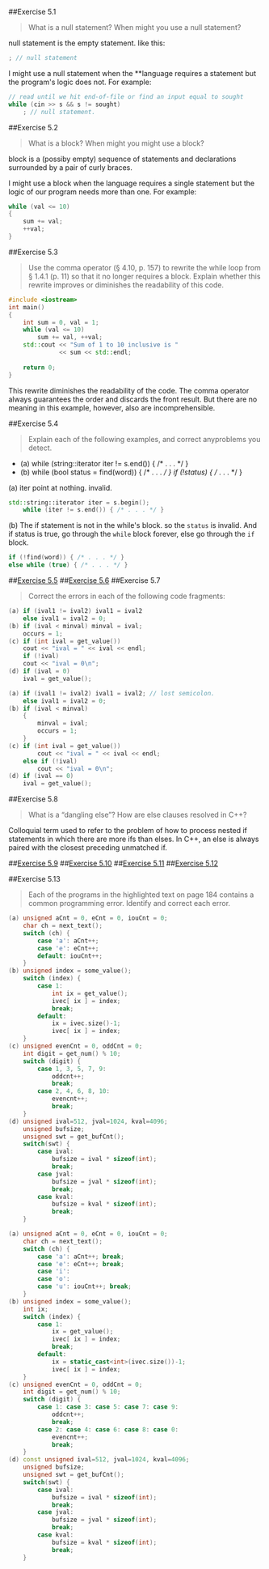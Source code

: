 ##Exercise 5.1
>What is a null statement? When might you use a null statement?

null statement is the empty statement. like this:
```cpp
; // null statement
```

I might use a null statement when the **language requires a statement but the program's logic does not. For example:
```cpp
// read until we hit end-of-file or find an input equal to sought
while (cin >> s && s != sought)
    ; // null statement.
```

##Exercise 5.2
>What is a block? When might you might use a block?

block is a (possiby empty) sequence of statements and declarations surrounded by a pair of curly braces.

I might use a block when the language requires a single statement but the logic of our program needs more than one. For example:
```cpp
while (val <= 10)
{
    sum += val;
    ++val;
}
```

##Exercise 5.3
>Use the comma operator (§ 4.10, p. 157) to rewrite the while loop from § 1.4.1 (p. 11)
so that it no longer requires a block. 
Explain whether this rewrite improves or diminishes the readability of this code.

```cpp
#include <iostream>
int main()
{
    int sum = 0, val = 1;
    while (val <= 10)
        sum += val, ++val;
    std::cout << "Sum of 1 to 10 inclusive is " 
              << sum << std::endl;
    
    return 0;
}
```

This rewrite diminishes the readability of the code. The comma operator always guarantees the order and discards the front result.
But there are no meaning in this example, however, also are incomprehensible.

##Exercise 5.4
>Explain each of the following examples, and correct anyproblems you detect.
- (a) while (string::iterator iter != s.end()) { /* . . . */ } 
- (b) while (bool status = find(word)) { /* . . . */ }
if (!status) { /* . . . */ }

(a) iter point at nothing. invalid.
```cpp
std::string::iterator iter = s.begin();
    while (iter != s.end()) { /* . . . */ }
```

(b) The if statement is not in the while's block. so the `status` is invalid. And if status is true, go through the `while` block forever, else go through the `if` block.
```cpp
if (!find(word)) { /* . . . */ }
else while (true) { /* . . . */ }
```

##[Exercise 5.5](ex5_5.cpp)
##[Exercise 5.6](ex5_6.cpp)
##Exercise 5.7
>Correct the errors in each of the following code fragments:
```cpp
(a) if (ival1 != ival2) ival1 = ival2
    else ival1 = ival2 = 0;
(b) if (ival < minval) minval = ival;
    occurs = 1;
(c) if (int ival = get_value())
    cout << "ival = " << ival << endl;
    if (!ival)
    cout << "ival = 0\n";
(d) if (ival = 0)
    ival = get_value();
```

```cpp
(a) if (ival1 != ival2) ival1 = ival2; // lost semicolon.
    else ival1 = ival2 = 0;
(b) if (ival < minval)
    {
        minval = ival;
        occurs = 1;
    }
(c) if (int ival = get_value())
        cout << "ival = " << ival << endl;
    else if (!ival)
        cout << "ival = 0\n";
(d) if (ival == 0)
    ival = get_value();
```

##Exercise 5.8
>What is a “dangling else”? How are else clauses resolved in C++?

Colloquial term used to refer to the problem of how to process nested if statements in which there are more ifs than elses. In C++, an else is always paired with the closest preceding unmatched if.

##[Exercise 5.9](ex5_9.cpp)
##[Exercise 5.10](ex5_10.cpp)
##[Exercise 5.11](ex5_11.cpp)
##[Exercise 5.12](ex5_12.cpp)

##Exercise 5.13
>Each of the programs in the highlighted text on page 184 contains a common programming error. Identify and correct each error.
```cpp
(a) unsigned aCnt = 0, eCnt = 0, iouCnt = 0; 
    char ch = next_text();
    switch (ch) {
        case 'a': aCnt++; 
        case 'e': eCnt++; 
        default: iouCnt++;
    }
(b) unsigned index = some_value(); 
    switch (index) {
        case 1:
            int ix = get_value(); 
            ivec[ ix ] = index; 
            break;
        default:
            ix = ivec.size()-1; 
            ivec[ ix ] = index;
    }
(c) unsigned evenCnt = 0, oddCnt = 0; 
    int digit = get_num() % 10;
    switch (digit) {
        case 1, 3, 5, 7, 9: 
            oddcnt++;
            break;
        case 2, 4, 6, 8, 10:
            evencnt++;
            break;
    }
(d) unsigned ival=512, jval=1024, kval=4096; 
    unsigned bufsize;
    unsigned swt = get_bufCnt();
    switch(swt) {
        case ival:
            bufsize = ival * sizeof(int); 
            break;
        case jval:
            bufsize = jval * sizeof(int); 
            break;
        case kval:
            bufsize = kval * sizeof(int); 
            break;
    }
```

```cpp
(a) unsigned aCnt = 0, eCnt = 0, iouCnt = 0; 
    char ch = next_text();
    switch (ch) {
        case 'a': aCnt++; break;
        case 'e': eCnt++; break;
        case 'i':
        case 'o':
        case 'u': iouCnt++; break;
    }
(b) unsigned index = some_value(); 
    int ix;
    switch (index) {
        case 1:
            ix = get_value(); 
            ivec[ ix ] = index; 
            break;
        default:
            ix = static_cast<int>(ivec.size())-1; 
            ivec[ ix ] = index;
    }
(c) unsigned evenCnt = 0, oddCnt = 0; 
    int digit = get_num() % 10;
    switch (digit) {
        case 1: case 3: case 5: case 7: case 9: 
            oddcnt++;
            break;
        case 2: case 4: case 6: case 8: case 0:
            evencnt++;
            break;
    }
(d) const unsigned ival=512, jval=1024, kval=4096; 
    unsigned bufsize;
    unsigned swt = get_bufCnt();
    switch(swt) {
        case ival:
            bufsize = ival * sizeof(int); 
            break;
        case jval:
            bufsize = jval * sizeof(int); 
            break;
        case kval:
            bufsize = kval * sizeof(int); 
            break;
    }
```
